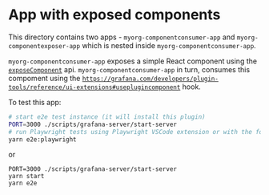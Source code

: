 # App with exposed components

This directory contains two apps - `myorg-componentconsumer-app` and `myorg-componentexposer-app` which is nested inside `myorg-componentconsumer-app`.

`myorg-componentconsumer-app` exposes a simple React component using the [`exposeComponent`](https://grafana.com/developers/plugin-tools/reference/ui-extensions#exposecomponent) api. `myorg-componentconsumer-app` in turn, consumes this compoment using the [`https://grafana.com/developers/plugin-tools/reference/ui-extensions#useplugincomponent`](https://grafana.com/developers/plugin-tools/reference/ui-extensions#useplugincomponent) hook.

To test this app:

```sh
# start e2e test instance (it will install this plugin)
PORT=3000 ./scripts/grafana-server/start-server
# run Playwright tests using Playwright VSCode extension or with the following script
yarn e2e:playwright
```

or

```
PORT=3000 ./scripts/grafana-server/start-server
yarn start
yarn e2e
```
